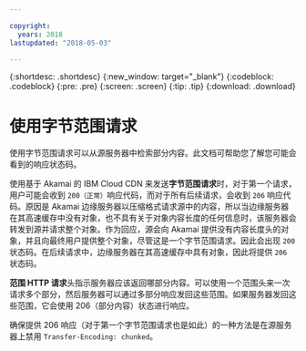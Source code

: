 ```yaml
---

copyright:
  years: 2018
lastupdated: "2018-05-03"

---
```


{:shortdesc: .shortdesc}
{:new_window: target="_blank"}
{:codeblock: .codeblock}
{:pre: .pre}
{:screen: .screen}
{:tip: .tip}
{:download: .download}


# 使用字节范围请求

使用字节范围请求可以从源服务器中检索部分内容。此文档可帮助您了解您可能会看到的响应状态码。

使用基于 Akamai 的 IBM Cloud CDN 来发送**字节范围请求**时，对于第一个请求，用户可能会收到 `200（正常）`响应代码，而对于所有后续请求，会收到 `206` 响应代码。原因是 Akamai 边缘服务器以压缩格式请求源中的内容，所以当边缘服务器在其高速缓存中没有对象，也不具有关于对象内容长度的任何信息时，该服务器会转发到源并请求整个对象。作为回应，源会向 Akamai 提供没有内容长度头的对象，并且向最终用户提供整个对象，尽管这是一个字节范围请求。因此会出现 `200` 状态码。在后续请求中，边缘服务器在其高速缓存中具有对象，因此将提供 `206` 状态码。

**范围 HTTP 请求**头指示服务器应该返回哪部分内容。可以使用一个范围头来一次请求多个部分，然后服务器可以通过多部分响应发回这些范围。如果服务器发回这些范围，它会使用 206（部分内容）状态进行响应。

确保提供 206 响应（对于第一个字节范围请求也是如此）的一种方法是在源服务器上禁用 `Transfer-Encoding: chunked`。
